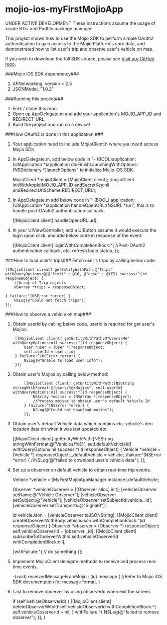 # mojio-ios-myFirstMojioApp

UNDER ACTIVE DEVELOPMENT
These instructions assume the usage of xcode 6.0+ and Podfile package manager

This project shows how to use the Mojio SDK to perform simple OAuth2 authentication to gain access to the Mojio Platform's core data, and demonstrated how to list user's trip and observe user's vehicle on map.

If you wish to download the full SDK source, please see [Visit our GitHub repo](https://github.com/mojio/mojio-ios-sdk).

###Mojio iOS SDK dependency###
1. AFNetworking, version > 2.5
2. JSONModel, "1.0.2"

###Running this project###
1. Fork / clone this repo
2. Open up AppDelegate.m and add your application's MOJIO_APP_ID and REDIRECT_URL.
3. Build the project and run on a device!

###How OAuth2 is done in this application ###
1. Your application need to include MojioClient.h where you need access Mojio SDK

2. In AppDelegate.m, add below code in "- (BOOL)application:(UIApplication *)application didFinishLaunchingWithOptions:(NSDictionary *)launchOptions" to initialize Mojio iOS SDK.

    MojioClient *mojioClient = [MojioClient client];
    [mojioClient initWithAppId:MOJIO_APP_ID andSecretKey:nil andRedirectUrlScheme:REDIRECT_URL];

3. In AppDelegate.m add below code in "-(BOOL) application:(UIApplication *)application handleOpenURL:(NSURL *)url", this is to handle post-OAuth2 authentication callback.

    [[MojioClient client] handleOpenURL:url];

4. In your UIViewController, add a UIButton assume it would execute the login upon click, and add below code in response of the event:

    [[MojioClient client] loginWithCompletionBlock:^{
        //Post-OAuth2 authentication callback, etc. refresh login status.
    }];

###How to load user's trips###
Fetch user's trips by calling below code:

    [[MojioClient client] getEntityWithPath:@"Trips" withQueryOptions:@{@"limit" : @10, @"desc" : @YES} success:^(id responseObject) {
		//Array of Trip objects.        
        NSArray *trips = responseObject;
        
    } failure:^(NSError *error) {
        NSLog(@"Could not fetch trips");
    }];

###How to observe a vehicle on map###
1. Obtain userId by calling below code, userId is required for get user's Mojios. 

        [[MojioClient client] getEntityWithPath:@"Users/Me" withQueryOptions:nil success:^(id responseObject) {
            User *user = (User *)responseObject;
            self.userId = user._id;
        } failure:^(NSError *error) {
            NSLog(@"Unable to load user info");
        }];

2. Obtain user's Mojios by calling below method:

            [[MojioClient client] getEntityWithPath:[NSString stringWithFormat:@"Users/%@/Mojios", self.userId] withQueryOptions:nil success:^(id responseObject) {
                NSArray *mojios = (NSArray *)responseObject;
                //Process mojios to obtain user's default Vehicle Id
            } failure:^(NSError *error) {
                NSLog(@"Could not download mojios");
            }];


3. Obtain user's default Vehicle data which contains etc. vehcile's deo location data dn when it was last updated etc.

    [[MojioClient client] getEntityWithPath:[NSString stringWithFormat:@"Vehicles/%@", self.defaultVehicleId] withQueryOptions:nil success:^(id responseObject) {
        Vehicle *vehicle = (Vehicle *) responseObject;
        _defaultVehicle = vehicle;
    }failure:^(NSError *error) {
    	//NSLog(@"failed to download user's vehicle data");
    }];

4. Set up a observer on default vehicle to obtain real-time trip events.

    Vehicle *vehicle = [MyFirstMojioAppManager instance].defaultVehicle;

    Observer *vehicleObserver = [[Observer alloc] init];
    [vehicleObserver setName:@"Vehicle Observer"];
    [vehicleObserver setSubject:@"Vehicle"];
    [vehicleObserver setSubjectId:vehicle._id];
    [vehicleObserver setTransports:@"SignalR"];
    
    id vehicleJson = [vehicleObserver toJSONString];
    [[MojioClient client] createObserverWithBody:vehicleJson withCompletionBlock:^(id responseObject) {
        Observer *observer = (Observer *) responseObject;
        self.vehicleObserverId = [observer _id];
        [[MojioClient client] subscribeToObserverWithId:self.vehicleObserverId withCompletionBlock:nil];
        
    }withFailure:^{
        // do something
    }];

 5. Implement MojioClient delegate methods to receive and process real-time events.
	
	-(void) receivedMessageFromMojio : (id) message
	{
		//Refer to Mojio iOS SDK documentation for message format.
	}

6. Last to remove observer by using observerId when exit the screen.

    if (self.vehicleObserverId) {
        [[MojioClient client] deleteObserverWithId:self.vehicleObserverId withCompletionBlock:^{
            self.vehicleObserverId = nil;
        } withFailure:^{
            NSLog(@"failed to remove observer");
        }];
    }
